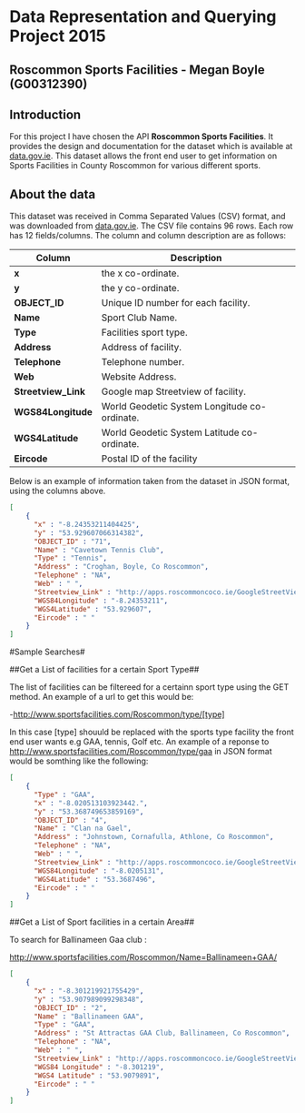 # Data Representation and Querying Project 2015
## Roscommon Sports Facilities - Megan Boyle (G00312390)

## Introduction
For this project I have chosen the API **Roscommon Sports Facilities**. It provides the design and documentation for the dataset which is available at [data.gov.ie](https://data.gov.ie/dataset/roscommon-sports-facilitiesbbc82/resource/fbe3f45a-5411-4279-b0ed-971679f5813b). This dataset allows the front end user to get information on Sports Facilities in County Roscommon for various different sports.

## About the data
This dataset was received in Comma Separated Values (CSV) format, and was downloaded from [data.gov.ie](https://data.gov.ie/dataset/roscommon-sports-facilitiesbbc82/resource/fbe3f45a-5411-4279-b0ed-971679f5813b).
The CSV file contains 96 rows. Each row has 12 fields/columns.
The column and column description are as follows:

Column | Description
------ | -----------
**x** | the x co-ordinate.
**y** | the y co-ordinate.
**OBJECT_ID** | Unique ID number for each facility.
**Name** | Sport Club Name.
**Type** | Facilities sport type.
**Address** | Address of facility.
**Telephone** | Telephone number.
**Web** | Website Address.
**Streetview_Link** | Google map Streetview of facility.
**WGS84Longitude** | World Geodetic System Longitude co-ordinate.
**WGS4Latitude** | World Geodetic System Latitude co-ordinate.
**Eircode** | Postal ID of the facility

Below is an example of information taken from the dataset in JSON format, using the columns above.

```json
[
    {
      "x" : "-8.24353211404425",
      "y" : "53.929607066314382",
      "OBJECT_ID" : "71",
      "Name" : "Cavetown Tennis Club",
      "Type" : "Tennis",
      "Address" : "Croghan, Boyle, Co Roscommon",
      "Telephone" : "NA",
      "Web" : " ",
      "Streetview_Link" : "http://apps.roscommoncoco.ie/GoogleStreetView/GoogleMapStreetView.html?Lat=53.929607067645&amp;Lng=-8.24353211344334",
      "WGS84Longitude" : "-8.24353211",
      "WGS4Latitude" : "53.929607",
      "Eircode" : " "
    }
]
```

#Sample Searches#

##Get a List of facilities for a certain Sport Type##

The list of facilities can be filtereed for a certainn sport type using the GET method. An example of a url to get this would be:

-http://www.sportsfacilities.com/Roscommon/type/[type]

In this case [type] shouuld be replaced with the sports type facility the front end user wants e.g GAA, tennis, Golf etc.
An example of a reponse to http://www.sportsfacilities.com/Roscommon/type/gaa in JSON format would be somthing like the following:

```json
[
    {
      "Type" : "GAA",
      "x" : "-8.020513103923442.",
      "y" : "53.368749653859169",
      "OBJECT_ID" : "4",
      "Name" : "Clan na Gael",
      "Address" : "Johnstown, Cornafulla, Athlone, Co Roscommon",
      "Telephone" : "NA",
      "Web" : " ",
      "Streetview_Link" : "http://apps.roscommoncoco.ie/GoogleStreetView/GoogleMapStreetView.html?Lat=53.3687496550367&amp;Lng=-8.02051310386946",
      "WGS84Longitude" : "-8.0205131",
      "WGS4Latitude" : "53.3687496",
      "Eircode" : " "
    }
]
```

##Get a List of Sport facilities in a certain Area##

To search for Ballinameen Gaa club :

http://www.sportsfacilities.com/Roscommon/Name=Ballinameen+GAA/

```json
[
    {
      "x" : "-8.301219921755429",
      "y" : "53.907989099298348",
      "OBJECT_ID" : "2",
      "Name" : "Ballinameen GAA",
      "Type" : "GAA",
      "Address" : "St Attractas GAA Club, Ballinameen, Co Roscommon",
      "Telephone" : "NA",
      "Web" : " ",
      "Streetview_Link" : "http://apps.roscommoncoco.ie/GoogleStreetView/GoogleMapStreetView.html?Lat=53.9079891002022&amp;Lng=-8.30121992154989",
      "WGS84 Longitude" : "-8.301219",
      "WGS4 Latitude" : "53.9079891",
      "Eircode" : " "
    }
]
```
